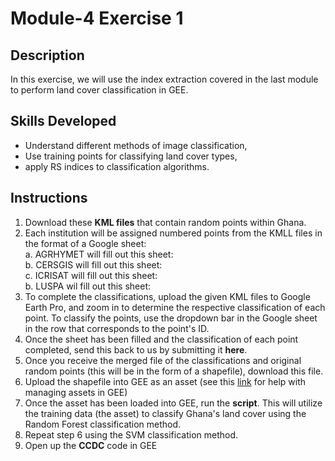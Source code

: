 # Module-4 Exercise 1
## Description
In this exercise, we will use the index extraction covered in the last module to perform land cover classification in GEE.
## Skills Developed
- Understand different methods of image classification,
- Use training points for classifying land cover types, 
- apply RS indices to classification algorithms.

## Instructions
1. Download these **KML files** that contain random points within Ghana.
2. Each institution will be assigned numbered points from the KMLL files in the format of a Google sheet: <br>
    a. AGRHYMET will fill out this sheet: <br>
    b. CERSGIS will fill out this sheet: <br>
    c. ICRISAT will fill out this sheet: <br>
    b. LUSPA wil fill out this sheet: <br>
2. To complete the classifications, upload the given KML files to Google Earth Pro, and zoom in to determine the respective classification of each point. To classify the points, use the dropdown bar in the Google sheet in the row that corresponds to the point's ID.
3. Once the sheet has been filled and the classification of each point completed, send this back to us by submitting it **here**.
4. Once you receive the merged file of the classifications and original random points (this will be in the form of a shapefile), download this file.
5. Upload the shapefile into GEE as an asset (see this [link](https://developers.google.com/earth-engine/guides/asset_manager) for help with managing assets in GEE)
6. Once the asset has been loaded into GEE, run the **script**. This will utilize the training data (the asset) to classify Ghana's land cover using the Random Forest classification method.
7. Repeat step 6 using the SVM classification method.
8. Open up the **CCDC** code in GEE 
    
